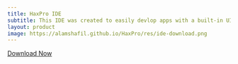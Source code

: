 ```yaml
---
title: HaxPro IDE
subtitle: This IDE was created to easily devlop apps with a built-in UI editor.
layout: product
image: https://alamshafil.github.io/HaxPro/res/ide-download.png
---
```


[Download Now](https://github.com/alamshafil/HaxPro/releases)